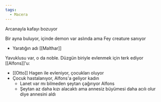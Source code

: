 ```yaml
---
tags:
  - Macera
---  
```

  
Arcanayla kafayı bozuyor  
  
Bir ayna buluyor, içinde demon var aslında ama Fey creature sanıyor  
  
- Yaratığın adı [[Malthar]]  
  
Yavuklusu var, o da noble. Düzgün biriyle evlenmek için terk ediyor [[Alfons]]'u:  
  
- [[Otto]] Hagen ile evleniyor, çocukları oluyor  
- Çocuk hastalanıyor, Alfons'a geliyor kadın  
	- Lanet var mı bilmeden şeytan çağırıyor Alfons  
	- Şeytan az daha kızı alacaktı ama annesiz büyümesi daha acılı olur diye annesini aldı